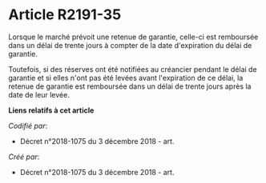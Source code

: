 # Article R2191-35

Lorsque le marché prévoit une retenue de garantie, celle-ci est remboursée dans un délai de trente jours à compter de la date
d'expiration du délai de garantie.

Toutefois, si des réserves ont été notifiées au créancier pendant le délai de garantie et si elles n'ont pas été levées avant
l'expiration de ce délai, la retenue de garantie est remboursée dans un délai de trente jours après la date de leur levée.

**Liens relatifs à cet article**

_Codifié par_:

  - Décret n°2018-1075 du 3 décembre 2018 - art.

_Créé par_:

  - Décret n°2018-1075 du 3 décembre 2018 - art.
